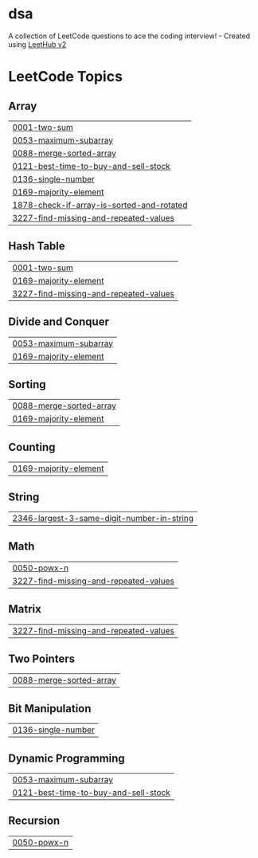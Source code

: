 # dsa
A collection of LeetCode questions to ace the coding interview! - Created using [LeetHub v2](https://github.com/arunbhardwaj/LeetHub-2.0)

<!---LeetCode Topics Start-->
# LeetCode Topics
## Array
|  |
| ------- |
| [0001-two-sum](https://github.com/mishra-khushboo/dsa/tree/master/0001-two-sum) |
| [0053-maximum-subarray](https://github.com/mishra-khushboo/dsa/tree/master/0053-maximum-subarray) |
| [0088-merge-sorted-array](https://github.com/mishra-khushboo/dsa/tree/master/0088-merge-sorted-array) |
| [0121-best-time-to-buy-and-sell-stock](https://github.com/mishra-khushboo/dsa/tree/master/0121-best-time-to-buy-and-sell-stock) |
| [0136-single-number](https://github.com/mishra-khushboo/dsa/tree/master/0136-single-number) |
| [0169-majority-element](https://github.com/mishra-khushboo/dsa/tree/master/0169-majority-element) |
| [1878-check-if-array-is-sorted-and-rotated](https://github.com/mishra-khushboo/dsa/tree/master/1878-check-if-array-is-sorted-and-rotated) |
| [3227-find-missing-and-repeated-values](https://github.com/mishra-khushboo/dsa/tree/master/3227-find-missing-and-repeated-values) |
## Hash Table
|  |
| ------- |
| [0001-two-sum](https://github.com/mishra-khushboo/dsa/tree/master/0001-two-sum) |
| [0169-majority-element](https://github.com/mishra-khushboo/dsa/tree/master/0169-majority-element) |
| [3227-find-missing-and-repeated-values](https://github.com/mishra-khushboo/dsa/tree/master/3227-find-missing-and-repeated-values) |
## Divide and Conquer
|  |
| ------- |
| [0053-maximum-subarray](https://github.com/mishra-khushboo/dsa/tree/master/0053-maximum-subarray) |
| [0169-majority-element](https://github.com/mishra-khushboo/dsa/tree/master/0169-majority-element) |
## Sorting
|  |
| ------- |
| [0088-merge-sorted-array](https://github.com/mishra-khushboo/dsa/tree/master/0088-merge-sorted-array) |
| [0169-majority-element](https://github.com/mishra-khushboo/dsa/tree/master/0169-majority-element) |
## Counting
|  |
| ------- |
| [0169-majority-element](https://github.com/mishra-khushboo/dsa/tree/master/0169-majority-element) |
## String
|  |
| ------- |
| [2346-largest-3-same-digit-number-in-string](https://github.com/mishra-khushboo/dsa/tree/master/2346-largest-3-same-digit-number-in-string) |
## Math
|  |
| ------- |
| [0050-powx-n](https://github.com/mishra-khushboo/dsa/tree/master/0050-powx-n) |
| [3227-find-missing-and-repeated-values](https://github.com/mishra-khushboo/dsa/tree/master/3227-find-missing-and-repeated-values) |
## Matrix
|  |
| ------- |
| [3227-find-missing-and-repeated-values](https://github.com/mishra-khushboo/dsa/tree/master/3227-find-missing-and-repeated-values) |
## Two Pointers
|  |
| ------- |
| [0088-merge-sorted-array](https://github.com/mishra-khushboo/dsa/tree/master/0088-merge-sorted-array) |
## Bit Manipulation
|  |
| ------- |
| [0136-single-number](https://github.com/mishra-khushboo/dsa/tree/master/0136-single-number) |
## Dynamic Programming
|  |
| ------- |
| [0053-maximum-subarray](https://github.com/mishra-khushboo/dsa/tree/master/0053-maximum-subarray) |
| [0121-best-time-to-buy-and-sell-stock](https://github.com/mishra-khushboo/dsa/tree/master/0121-best-time-to-buy-and-sell-stock) |
## Recursion
|  |
| ------- |
| [0050-powx-n](https://github.com/mishra-khushboo/dsa/tree/master/0050-powx-n) |
<!---LeetCode Topics End-->